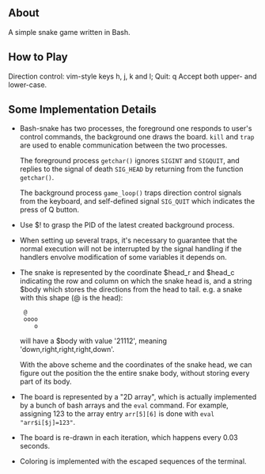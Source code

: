 About
---------------
A simple snake game written in Bash.


How to Play
---------------
Direction control: vim-style keys h, j, k and l;
Quit: q
Accept both upper- and lower-case.


Some Implementation Details
---------------
 * Bash-snake has two processes, the foreground one responds to 
   user's control commands, the background one draws the board.
   `kill` and `trap` are used to enable communication between the two processes.
   
   The foreground process `getchar()` ignores `SIGINT` and `SIGQUIT`, and
   replies to the signal of death `SIG_HEAD` by returning from the function `getchar()`.

   The background process `game_loop()` traps direction control signals from the keyboard,
   and self-defined signal `SIG_QUIT` which indicates the press of Q button.

 * Use $! to grasp the PID of the latest created background process.

 * When setting up several traps, it's necessary to guarantee that 
   the normal execution will not be interrupted by the signal handling 
   if the handlers envolve modification of some variables it depends on.

 * The snake is represented by the coordinate $head\_r and $head\_c indicating
   the row and column on which the snake head is, and a string $body which
   stores the directions from the head to tail. 
   e.g. a snake with this shape (@ is the head):

        @
        oooo
           o

   will have a $body with value '21112', meaning 'down,right,right,right,down'.
   
   With the above scheme and the coordinates of the snake head, we can figure out
   the position the the entire snake body, without storing every part of its body.

 * The board is represented by a "2D array", which is actually implemented by
   a bunch of bash arrays and the `eval` command. For example, assigning 123 to the
   array entry `arr[5][6]` is done with `eval "arr$i[$j]=123"`.

 * The board is re-drawn in each iteration, which happens every 0.03 seconds.

 * Coloring is implemented with the escaped sequences of the terminal.

